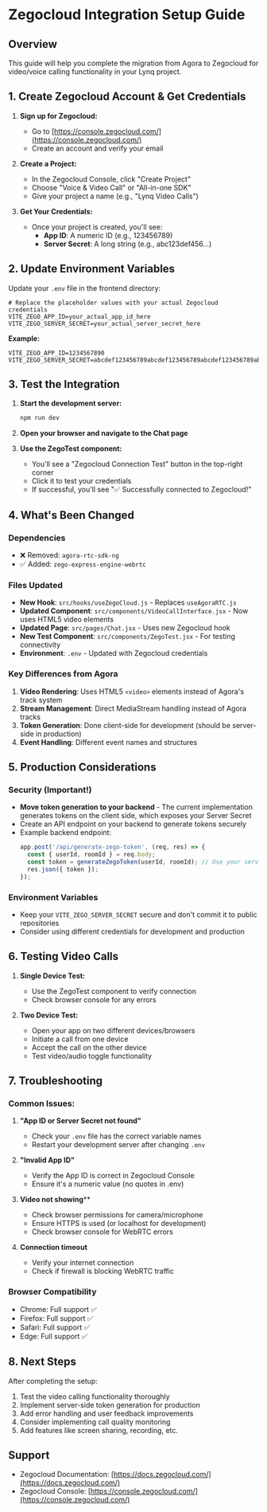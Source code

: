 # Zegocloud Integration Setup Guide

## Overview
This guide will help you complete the migration from Agora to Zegocloud for video/voice calling functionality in your Lynq project.

## 1. Create Zegocloud Account & Get Credentials

1. **Sign up for Zegocloud:**
   - Go to [https://console.zegocloud.com/](https://console.zegocloud.com/)
   - Create an account and verify your email

2. **Create a Project:**
   - In the Zegocloud Console, click "Create Project"
   - Choose "Voice & Video Call" or "All-in-one SDK"
   - Give your project a name (e.g., "Lynq Video Calls")

3. **Get Your Credentials:**
   - Once your project is created, you'll see:
     - **App ID**: A numeric ID (e.g., 123456789)
     - **Server Secret**: A long string (e.g., abc123def456...)

## 2. Update Environment Variables

Update your `.env` file in the frontend directory:

```env
# Replace the placeholder values with your actual Zegocloud credentials
VITE_ZEGO_APP_ID=your_actual_app_id_here
VITE_ZEGO_SERVER_SECRET=your_actual_server_secret_here
```

**Example:**
```env
VITE_ZEGO_APP_ID=1234567890
VITE_ZEGO_SERVER_SECRET=abcdef123456789abcdef123456789abcdef123456789abcdef123456789abcdef
```

## 3. Test the Integration

1. **Start the development server:**
   ```bash
   npm run dev
   ```

2. **Open your browser and navigate to the Chat page**

3. **Use the ZegoTest component:**
   - You'll see a "Zegocloud Connection Test" button in the top-right corner
   - Click it to test your credentials
   - If successful, you'll see "✅ Successfully connected to Zegocloud!"

## 4. What's Been Changed

### Dependencies
- ❌ Removed: `agora-rtc-sdk-ng`
- ✅ Added: `zego-express-engine-webrtc`

### Files Updated
- **New Hook**: `src/hooks/useZegoCloud.js` - Replaces `useAgoraRTC.js`
- **Updated Component**: `src/components/VideoCallInterface.jsx` - Now uses HTML5 video elements
- **Updated Page**: `src/pages/Chat.jsx` - Uses new Zegocloud hook
- **New Test Component**: `src/components/ZegoTest.jsx` - For testing connectivity
- **Environment**: `.env` - Updated with Zegocloud credentials

### Key Differences from Agora
1. **Video Rendering**: Uses HTML5 `<video>` elements instead of Agora's track system
2. **Stream Management**: Direct MediaStream handling instead of Agora tracks
3. **Token Generation**: Done client-side for development (should be server-side in production)
4. **Event Handling**: Different event names and structures

## 5. Production Considerations

### Security (Important!)
- **Move token generation to your backend** - The current implementation generates tokens on the client side, which exposes your Server Secret
- Create an API endpoint on your backend to generate tokens securely
- Example backend endpoint:
  ```javascript
  app.post('/api/generate-zego-token', (req, res) => {
    const { userId, roomId } = req.body;
    const token = generateZegoToken(userId, roomId); // Use your server secret here
    res.json({ token });
  });
  ```

### Environment Variables
- Keep your `VITE_ZEGO_SERVER_SECRET` secure and don't commit it to public repositories
- Consider using different credentials for development and production

## 6. Testing Video Calls

1. **Single Device Test:**
   - Use the ZegoTest component to verify connection
   - Check browser console for any errors

2. **Two Device Test:**
   - Open your app on two different devices/browsers
   - Initiate a call from one device
   - Accept the call on the other device
   - Test video/audio toggle functionality

## 7. Troubleshooting

### Common Issues:

1. **"App ID or Server Secret not found"**
   - Check your `.env` file has the correct variable names
   - Restart your development server after changing `.env`

2. **"Invalid App ID"**
   - Verify the App ID is correct in Zegocloud Console
   - Ensure it's a numeric value (no quotes in .env)

3. **Video not showing****
   - Check browser permissions for camera/microphone
   - Ensure HTTPS is used (or localhost for development)
   - Check browser console for WebRTC errors

4. **Connection timeout**
   - Verify your internet connection
   - Check if firewall is blocking WebRTC traffic

### Browser Compatibility
- Chrome: Full support ✅
- Firefox: Full support ✅
- Safari: Full support ✅
- Edge: Full support ✅

## 8. Next Steps

After completing the setup:
1. Test the video calling functionality thoroughly
2. Implement server-side token generation for production
3. Add error handling and user feedback improvements
4. Consider implementing call quality monitoring
5. Add features like screen sharing, recording, etc.

## Support
- Zegocloud Documentation: [https://docs.zegocloud.com/](https://docs.zegocloud.com/)
- Zegocloud Console: [https://console.zegocloud.com/](https://console.zegocloud.com/)